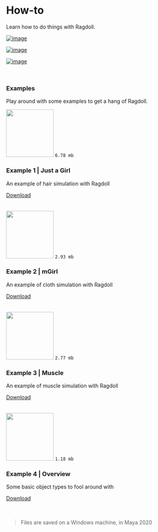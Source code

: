 # How-to

Learn how to do things with Ragdoll.

[![image](https://user-images.githubusercontent.com/47274066/95450416-2c50ca00-095e-11eb-90c9-a3c671f99c58.png)](https://youtu.be/mJFRmRGthMw)

[![image](https://user-images.githubusercontent.com/47274066/95450438-3377d800-095e-11eb-856c-94b6d634fbdb.png)](https://youtu.be/HsyCGfuim0k)

[![image](https://user-images.githubusercontent.com/47274066/95450452-383c8c00-095e-11eb-82b0-09954e2c706c.png)](https://youtu.be/sKESMr5lyz0)

<br>

### Examples

Play around with some examples to get a hang of Ragdoll.

<div class=example>
    <div class=image>
        <img width=128 src=https://user-images.githubusercontent.com/2152766/95746224-61c32380-0c8e-11eb-92f4-11907d7b659a.gif>
        <code>6.78 mb</code>
    </div>
    <h3>Example 1 | Just a Girl</h3>
    <p>An example of hair simulation with Ragdoll</p>
    <a class=button href=https://files.ragdolldynamics.com/share/wmyjF66V>Download</a>
</div>

<br>
<br>

<div class=example>
    <div class=image>
        <img width=128 src=https://user-images.githubusercontent.com/2152766/95746228-625bba00-0c8e-11eb-972d-4dabc437c6b4.gif>
        <code>2.93 mb</code>
    </div>
    <h3>Example 2 | mGirl</h3>
    <p>An example of cloth simulation with Ragdoll</p>
    <a class=button href=https://files.ragdolldynamics.com/share/9skic8Nj>Download</a>
</div>

<br>
<br>

<div class=example>
    <div class=image>
        <img width=128 src=https://user-images.githubusercontent.com/2152766/95746223-612a8d00-0c8e-11eb-950b-c7267244324f.gif>
        <code>2.77 mb</code>
    </div>
    <h3>Example 3 | Muscle</h3>
    <p>An example of muscle simulation with Ragdoll</p>
    <a class=button href=https://files.ragdolldynamics.com/share/9bntYJKE>Download</a>
</div>

<br>
<br>

<div class=example>
    <div class=image>
        <img width=128 src=https://user-images.githubusercontent.com/2152766/95753356-6a6d2700-0c99-11eb-967f-9bde863b3ff7.gif>
        <code>1.18 mb</code>
    </div>
    <h3>Example 4 | Overview</h3>
    <p>Some basic object types to fool around with</p>
    <a class=button href=https://files.ragdolldynamics.com/share/BJz68vdr>Download</a>
</div>

<br>
<br>

> Files are saved on a Windows machine, in Maya 2020